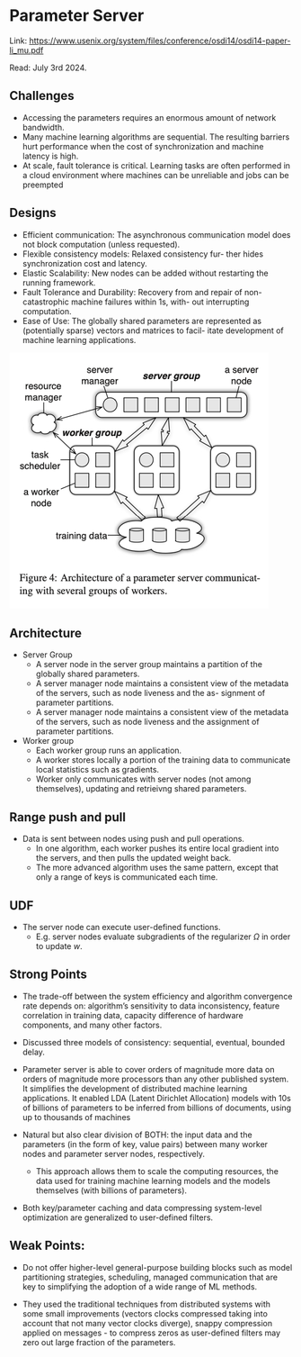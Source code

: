 # Parameter Server

Link: https://www.usenix.org/system/files/conference/osdi14/osdi14-paper-li_mu.pdf

Read: July 3rd 2024. 

## Challenges

* Accessing the parameters requires an enormous amount of network bandwidth.
* Many machine learning algorithms are sequential. The resulting barriers hurt performance when the cost of synchronization and machine latency is high.
* At scale, fault tolerance is critical. Learning tasks are often performed in a cloud environment where machines can be unreliable and jobs can be preempted

## Designs

* Efficient communication: The asynchronous communication model does not block computation (unless requested).
* Flexible consistency models: Relaxed consistency fur- ther hides synchronization cost and latency.
* Elastic Scalability: New nodes can be added without restarting the running framework.
* Fault Tolerance and Durability: Recovery from and repair of non-catastrophic machine failures within 1s, with- out interrupting computation. 
* Ease of Use: The globally shared parameters are represented as (potentially sparse) vectors and matrices to facil- itate development of machine learning applications. 

![alt text](images/46-parameter_server/architecture.png)

## Architecture

* Server Group
  * A server node in the server group maintains a partition of the globally shared parameters.
  * A server manager node maintains a consistent view of the metadata of the servers, such as node liveness and the as- signment of parameter partitions.
  * A server manager node maintains a consistent view of the metadata of the servers, such as node liveness and the assignment of parameter partitions.
* Worker group
  * Each worker group runs an application. 
  * A worker stores locally a portion of the training data to communicate local statistics such as gradients. 
  * Worker only communicates with server nodes (not among themselves), updating and retrieivng shared parameters. 

## Range push and pull

* Data is sent between nodes using push and pull operations. 
  * In one algorithm, each worker pushes its entire local gradient into the servers, and then pulls the updated weight back. 
  * The more advanced algorithm uses the same pattern, except that only a range of keys is communicated each time.

## UDF

* The server node can execute user-defined functions. 
  * E.g. server nodes evaluate subgradients of the regularizer $Ω$ in order to update $w$.

## Strong Points

- The trade-off between the system efficiency and algorithm convergence rate depends on: algorithm’s sensitivity to data inconsistency, feature correlation in training data, capacity difference of hardware components, and many other factors. 
  
- Discussed three models of consistency: sequential, eventual, bounded delay. 

- Parameter server is able to cover orders of magnitude more data on orders of magnitude more processors than any other published system. It simplifies the development of distributed machine learning applications. It enabled LDA (Latent Dirichlet Allocation) models with 10s of billions of parameters to be inferred from billions of documents, using up to thousands of machines

- Natural but also clear division of BOTH: the input data and the parameters (in the form of key, value pairs) between many worker nodes and parameter server nodes, respectively. 
  - This approach allows them to scale the computing resources, the data used for training machine learning models and the models themselves (with billions of parameters).

- Both key/parameter caching and data compressing system-level optimization are generalized to user-defined filters.

## Weak Points:

- Do not offer higher-level general-purpose building blocks such as model partitioning strategies, scheduling, managed communication that are key to simplifying the adoption of a wide range of ML methods. 

- They used the traditional techniques from distributed systems with some small improvements (vectors clocks compressed taking into account that not many vector clocks diverge), snappy compression applied on messages - to compress zeros as user-defined filters may zero out large fraction of the parameters.
